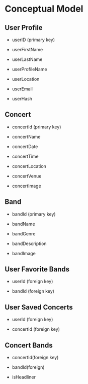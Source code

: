 # Conceptual Model

## User Profile

* userID (primary key)

* userFirstName
 
* userLastName

* userProfileName

* userLocation

* userEmail

* userHash

## Concert

* concertId (primary key)

* concertName

* concertDate

* concertTime

* concertLocation

* concertVenue

* concertImage

## Band

* bandId (primary key)

* bandName

* bandGenre

* bandDescription

* bandImage

## User Favorite Bands

* userId (foreign key)

* bandId (foreign key)

## User Saved Concerts

* userId (foreign key)

* concertId (foreign key)

## Concert Bands

* concertId(foreign key)

* bandId(foreign)

* isHeadliner